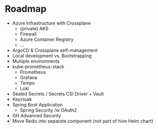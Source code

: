 # Roadmap

* Azure Infrastructure with Crossplane
  * (private) AKS
  * Firewall
  * Azure Container Registry
  * ...
* ArgoCD & Crossplane self-management
* Local development vs. Bootstrapping
* Multiple environments
* kube-prometheus-stack
  * Prometheus
  * Grafana
  * Tempo
  * Loki
* Sealed Secrets / Secrets CSI Driver + Vault
* Keycloak
* Spring Boot Application
  * Spring Security /w OAuth2
* GH Advanced Security
* Move Redis into separate component (not part of hive Helm chart)
